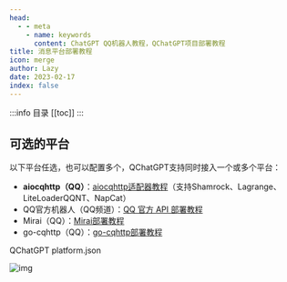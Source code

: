 ```yaml
---
head:
  - - meta
    - name: keywords
      content: ChatGPT QQ机器人教程，QChatGPT项目部署教程
title: 消息平台部署教程
icon: merge
author: Lazy
date: 2023-02-17
index: false
---
```


:::info 目录
[[toc]]
:::

## 可选的平台

以下平台任选，也可以配置多个，QChatGPT支持同时接入一个或多个平台：

- **aiocqhttp（QQ）**：[aiocqhttp适配器教程](aiocqhttp/)（支持Shamrock、Lagrange、LiteLoaderQQNT、NapCat）
- QQ官方机器人（QQ频道）：[QQ 官方 API 部署教程](official.md)
- Mirai（QQ）：[Mirai部署教程](mirai.md)
- go-cqhttp（QQ）：[go-cqhttp部署教程](gocq.md)



QChatGPT platform.json

![img](https://cos.thelazy.cn/pictures/202405292250017.jpeg)
